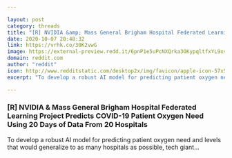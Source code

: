 ```yaml
---

layout: post
category: threads
title: "[R] NVIDIA &amp; Mass General Brigham Hospital Federated Learning Project Predicts COVID-19 Patient Oxygen Need Using 20 Days of Data From 20 Hospitals"
date: 2020-10-07 20:48:32
link: https://vrhk.co/30K2vwG
image: https://external-preview.redd.it/6pnP1e5uPcNXQrka3OKypqltfxYL9xvmVegdFJZPZsk.jpg?width=1200&height=628.272251309&auto=webp&crop=1200:628.272251309,smart&s=f85a269dbdcf9f5f73604db5bea2d6bb1d57a011
domain: reddit.com
author: "reddit"
icon: http://www.redditstatic.com/desktop2x/img/favicon/apple-icon-57x57.png
excerpt: "To develop a robust AI model for predicting patient oxygen need and levels that would generalize to as many hospitals as possible, tech giant..."

---
```


### [R] NVIDIA &amp; Mass General Brigham Hospital Federated Learning Project Predicts COVID-19 Patient Oxygen Need Using 20 Days of Data From 20 Hospitals

To develop a robust AI model for predicting patient oxygen need and levels that would generalize to as many hospitals as possible, tech giant...